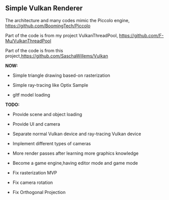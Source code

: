 ## Simple Vulkan Renderer

The architecture and many codes mimic the Piccolo engine, https://github.com/BoomingTech/Piccolo

Part of the code is from my project VulkanThreadPool, https://github.com/F-Mu/VulkanThreadPool

Part of the code is from this project,https://github.com/SaschaWillems/Vulkan

**NOW:**

+ Simple triangle drawing based-on rasterization

+ Simple ray-tracing like Optix Sample

+ gltf model loading

**TODO:**

+ Provide scene and object loading

+ Provide UI and camera

+ Separate normal Vulkan device and ray-tracing Vulkan device

+ Implement different types of cameras 

+ More render passes after learning more graphics knowledge

+ Become a game engine,having editor mode and game mode

+ Fix rasterization MVP

+ Fix camera rotation

+ Fix Orthogonal Projection